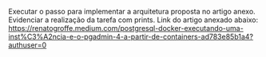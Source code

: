 Executar o passo para implementar a arquitetura proposta no artigo anexo. Evidenciar a realização da tarefa com prints.
Link do artigo anexado abaixo:
https://renatogroffe.medium.com/postgresql-docker-executando-uma-inst%C3%A2ncia-e-o-pgadmin-4-a-partir-de-containers-ad783e85b1a4?authuser=0
